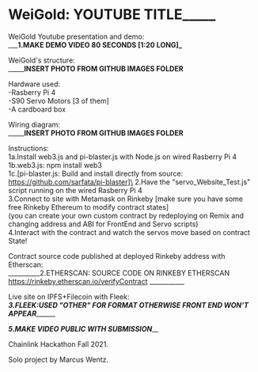 # WeiGold: ____YOUTUBE TITLE_________

WeiGold Youtube presentation and demo:\
_________1.MAKE DEMO VIDEO 80 SECONDS [1:20 LONG]\_______

WeiGold's structure:\
_______INSERT PHOTO FROM GITHUB IMAGES FOLDER__

Hardware used:\
-Rasberry Pi 4\
-S90 Servo Motors [3 of them]\
-A cardboard box
  
Wiring diagram:\
_______INSERT PHOTO FROM GITHUB IMAGES FOLDER__

Instructions:\
1a.Install web3.js and pi-blaster.js with Node.js on wired Rasberry Pi 4\
1b.web3.js: npm install web3\
1c.[pi-blaster.js:  Build and install directly from source: https://github.com/sarfata/pi-blaster]\
2.Have the "servo_Website_Test.js" script running on the wired Rasberry Pi 4\
3.Connect to site with Metamask on Rinkeby [make sure you have some free Rinkeby Ethereum to modify contract states]\
(you can create your own custom contract by redeploying on Remix and changing address and ABI for FrontEnd and Servo scripts)\
4.Interact with the contract and watch the servos move based on contract State!
  
Contract source code published at deployed Rinkeby address with Etherscan:\
__________2.ETHERSCAN: SOURCE CODE ON RINKEBY ETHERSCAN https://rinkeby.etherscan.io/verifyContract ___________

Live site on IPFS+Filecoin with Fleek:\
_______3.FLEEK:USED "OTHER" FOR FORMAT OTHERWISE FRONT END WON'T APPEAR_____________

_________5.MAKE VIDEO PUBLIC WITH SUBMISSION___________

Chainlink Hackathon Fall 2021.

Solo project by Marcus Wentz.
